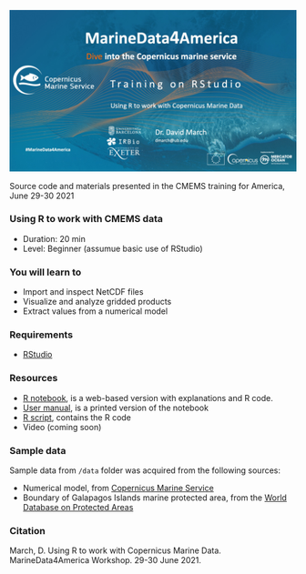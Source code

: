 
![](https://raw.githubusercontent.com/dmarch/Rworkshop-MarineData4America/main/img/header.jpeg)


Source code and materials presented in the CMEMS training for America, June 29-30 2021

### Using R to work with CMEMS data
* Duration: 20 min
* Level: Beginner (assumue basic use of RStudio)

### You will learn to
* Import and inspect NetCDF files
* Visualize and analyze gridded products
* Extract values from a numerical model

### Requirements
* [RStudio](https://www.rstudio.com/)

### Resources
* [R notebook](https://dmarch.github.io/Rworkshop-MarineData4America/), is a web-based version with explanations and R code.
* [User manual](https://github.com/dmarch/Rworkshop-MarineData4America/raw/main/tutorial.pdf), is a printed version of the notebook
* [R script](https://github.com/dmarch/Rworkshop-MarineData4America/blob/main/R/tutorial.R), contains the R code
* Video (coming soon)


### Sample data

Sample data from `/data` folder was acquired from the following sources:

* Numerical model, from [Copernicus Marine Service](https://marine.copernicus.eu/)
* Boundary of Galapagos Islands marine protected area, from the [World Database on Protected Areas](www.protectedplanet.net) 


### Citation

March, D. Using R to work with Copernicus Marine Data. MarineData4America Workshop. 29-30 June 2021.
